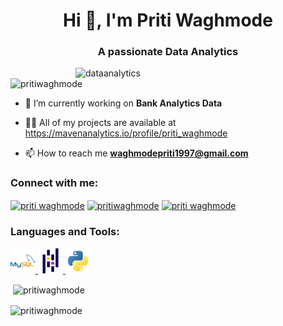 <h1 align="center">Hi 👋, I'm Priti Waghmode</h1>
<h3 align="center">A passionate Data Analytics</h3>
<img align="right" alt="dataanalytics" width="400" src="https://bedatasolutions.com/wp-content/uploads/2023/02/datascience.gif"

<p align="left"> <img src="https://komarev.com/ghpvc/?username=pritiwaghmode&label=Profile%20views&color=0e75b6&style=flat" alt="pritiwaghmode" /> </p>

- 🔭 I’m currently working on **Bank Analytics Data**

- 👨‍💻 All of my projects are available at https://mavenanalytics.io/profile/priti_waghmode

- 📫 How to reach me **waghmodepriti1997@gmail.com**

<h3 align="left">Connect with me:</h3>
<p align="left">
<a href="https://linkedin.com/in/priti waghmode" target="blank"><img align="center" src="https://raw.githubusercontent.com/rahuldkjain/github-profile-readme-generator/master/src/images/icons/Social/linked-in-alt.svg" alt="priti waghmode" height="30" width="40" /></a>
<a href="https://kaggle.com/pritiwaghmode" target="blank"><img align="center" src="https://raw.githubusercontent.com/rahuldkjain/github-profile-readme-generator/master/src/images/icons/Social/kaggle.svg" alt="pritiwaghmode" height="30" width="40" /></a>
<a href="https://www.hackerrank.com/priti waghmode" target="blank"><img align="center" src="https://raw.githubusercontent.com/rahuldkjain/github-profile-readme-generator/master/src/images/icons/Social/hackerrank.svg" alt="priti waghmode" height="30" width="40" /></a>
</p>

<h3 align="left">Languages and Tools:</h3>
<p align="left"> <a href="https://www.mysql.com/" target="_blank" rel="noreferrer"> <img src="https://raw.githubusercontent.com/devicons/devicon/master/icons/mysql/mysql-original-wordmark.svg" alt="mysql" width="40" height="40"/> </a> <a href="https://pandas.pydata.org/" target="_blank" rel="noreferrer"> <img src="https://raw.githubusercontent.com/devicons/devicon/2ae2a900d2f041da66e950e4d48052658d850630/icons/pandas/pandas-original.svg" alt="pandas" width="40" height="40"/> </a> <a href="https://www.python.org" target="_blank" rel="noreferrer"> <img src="https://raw.githubusercontent.com/devicons/devicon/master/icons/python/python-original.svg" alt="python" width="40" height="40"/> </a> </p>



<p>&nbsp;<img align="center" src="https://github-readme-stats.vercel.app/api?username=pritiwaghmode&show_icons=true&locale=en" alt="pritiwaghmode" /></p>

<p><img align="center" src="https://github-readme-streak-stats.herokuapp.com/?user=pritiwaghmode&" alt="pritiwaghmode" /></p>

<!--
**pritiwaghmode/pritiwaghmode** is a ✨ _special_ ✨ repository because its `README.md` (this file) appears on your GitHub profile.

Here are some ideas to get you started:

- 🔭 I’m currently working on ...
- 🌱 I’m currently learning ...
- 👯 I’m looking to collaborate on ...
- 🤔 I’m looking for help with ...
- 💬 Ask me about ...
- 📫 How to reach me: ...
- 😄 Pronouns: ...
- ⚡ Fun fact: ...
-->
